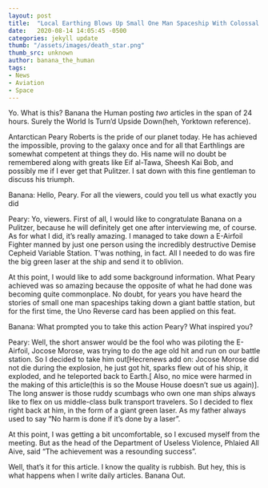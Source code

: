 ```yaml
---
layout: post
title:  "Local Earthing Blows Up Small One Man Spaceship With Colossal Destructive Space Station"
date:   2020-08-14 14:05:45 -0500
categories: jekyll update
thumb: "/assets/images/death_star.png"
thumb_src: unknown
author: banana_the_human
tags:
- News
- Aviation
- Space
---
```

Yo. What is this? Banana the Human posting *two* articles in the span of 24 hours. Surely the World Is Turn’d Upside Down(heh, Yorktown reference).

Antarctican Peary Roberts is the pride of our planet today. He has achieved the impossible, proving to the galaxy once and for all that Earthlings are somewhat competent at things they do. His name will no doubt be remembered along with greats like Eif al-Tawa, Sheesh Kai Bob, and possibly me if I ever get that Pulitzer. I sat down with this fine gentleman to discuss his triumph.

Banana: Hello, Peary. For all the viewers, could you tell us what exactly you did

Peary: Yo, viewers. First of all, I would like to congratulate Banana on a Pulitzer, because he will definitely get one after interviewing me, of course. As for what I did, it’s really amazing. I managed to take down a E-Airfoil Fighter manned by just one person using the incredibly destructive Demise Cepheid Variable Station. T’was nothing, in fact. All I needed to do was fire the big green laser at the ship and send it to oblivion.

At this point, I would like to add some background information. What Peary achieved was so amazing because the opposite of what he had done was becoming quite commonplace. No doubt, for years you have heard the stories of small one man spaceships taking down a giant battle station, but for the first time, the Uno Reverse card has been applied on this feat.

Banana: What prompted you to take this action Peary? What inspired you?

Peary: Well, the short answer would be the fool who was piloting the E-Airfoil, Jocose Morose, was trying to do the age old hit and run on our battle station. So I decided to take him out[Hecrenews add on: Jocose Morose did not die during the explosion, he just got hit, sparks flew out of his ship, it exploded, and he teleported back to Earth.[ Also, no mice were harmed in the making of this article(this is so the Mouse House doesn’t sue us again)]. The long answer is those ruddy scumbags who own one man ships always like to flex on us middle-class bulk transport travelers. So I decided to flex right back at him, in the form of a giant green laser. As my father always used to say “No harm is done if it’s done by a laser”.

At this point, I was getting a bit uncomfortable, so I excused myself from the meeting. But as the head of the Department of Useless Violence, Phlaied All Aive, said “The achievement was a resounding success”.

Well, that’s it for this article. I know the quality is rubbish. But hey, this is what happens when I write daily articles. Banana Out.
